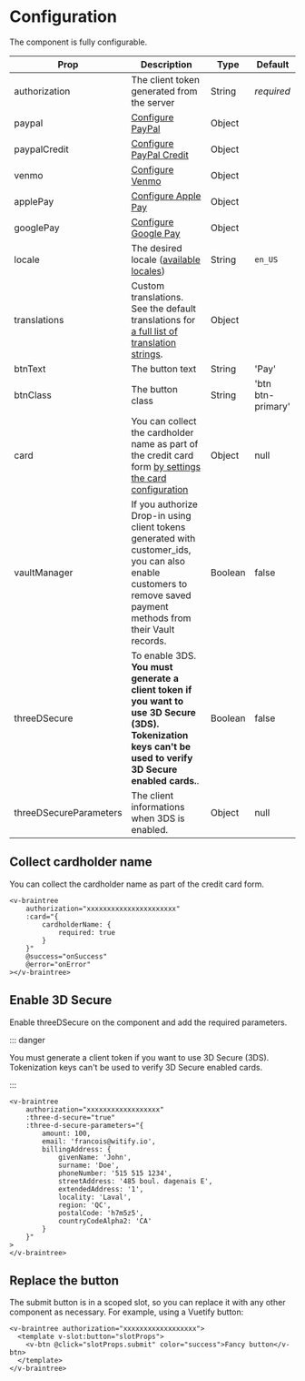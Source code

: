 # Configuration

The component is fully configurable. 

Prop | Description | Type | Default 
--- | --- | --- | --- 
authorization | The client token generated from the server | String | *required* |
paypal | [Configure PayPal](https://developers.braintreepayments.com/guides/drop-in/setup-and-integration/javascript/v3#paypal) | Object | |
paypalCredit | [Configure PayPal Credit](https://developers.braintreepayments.com/guides/drop-in/setup-and-integration/javascript/v3#paypal-credit) | Object | |
venmo | [Configure Venmo](https://developers.braintreepayments.com/guides/drop-in/setup-and-integration/javascript/v3#venmo) | Object | |
applePay | [Configure Apple Pay](https://developers.braintreepayments.com/guides/drop-in/setup-and-integration/javascript/v3#apple-pay) | Object | |
googlePay | [Configure Google Pay](https://developers.braintreepayments.com/guides/drop-in/setup-and-integration/javascript/v3#google-pay) | Object | |
locale | The desired locale (<a href="https://github.com/braintree/braintree-web-drop-in/tree/master/src/translations">available locales</a>) | String | `en_US` |
translations | Custom translations. See the default translations for [a full list of translation strings](https://github.com/braintree/braintree-web-drop-in/blob/master/src/translations/en_US.js). | Object | |
btnText | The button text | String | 'Pay' |
btnClass | The button class | String | 'btn btn-primary' |
card | You can collect the cardholder name as part of the credit card form <a href="https://developers.braintreepayments.com/guides/drop-in/customization/javascript/v3#collect-cardholder-name">by settings the card configuration</a> | Object | null
vaultManager | If you authorize Drop-in using client tokens generated with customer_ids, you can also enable customers to remove saved payment methods from their Vault records. | Boolean | false
threeDSecure | To enable 3DS. **You must generate a client token if you want to use 3D Secure (3DS). Tokenization keys can't be used to verify 3D Secure enabled cards.**. | Boolean | false
threeDSecureParameters | The client informations when 3DS is enabled. | Object | null

## Collect cardholder name

You can collect the cardholder name as part of the credit card form.

```vue
<v-braintree 
    authorization="xxxxxxxxxxxxxxxxxxxxxx"
    :card="{
        cardholderName: {
            required: true
        }
    }"
    @success="onSuccess"
    @error="onError"
></v-braintree> 
```

## Enable 3D Secure

Enable threeDSecure on the component and add the required parameters. 

::: danger

You must generate a client token if you want to use 3D Secure (3DS). Tokenization keys can't be used to verify 3D Secure enabled cards.

:::

```vue
<v-braintree
    authorization="xxxxxxxxxxxxxxxxxx"
    :three-d-secure="true"
    :three-d-secure-parameters="{
        amount: 100, 
        email: 'francois@witify.io', 
        billingAddress: {
            givenName: 'John',
            surname: 'Doe',
            phoneNumber: '515 515 1234',
            streetAddress: '485 boul. dagenais E',
            extendedAddress: '1',
            locality: 'Laval',
            region: 'QC',
            postalCode: 'h7m5z5',
            countryCodeAlpha2: 'CA'
        }
    }"
>
</v-braintree>
```

## Replace the button

The submit button is in a scoped slot, so you can replace it with any other component as necessary. For example, using a Vuetify button:

```Vue
<v-braintree authorization="xxxxxxxxxxxxxxxxxx">
  <template v-slot:button="slotProps">
    <v-btn @click="slotProps.submit" color="success">Fancy button</v-btn>
  </template>
</v-braintree>
```
